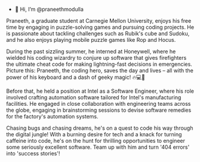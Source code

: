- 👋 Hi, I’m @praneethmodulla

Praneeth, a graduate student at Carnegie Mellon University, enjoys his free time by engaging in puzzle-solving games and pursuing coding projects.
He is passionate about tackling challenges such as Rubik's cube and Sudoku, and he also enjoys playing mobile puzzle games like Rop and Hocus.

During the past sizzling summer, he interned at Honeywell, where he wielded his coding wizardry to conjure up software that gives firefighters the 
ultimate cheat code for making lightning-fast decisions in emergencies. Picture this: Praneeth, the coding hero, saves the day and lives – all with 
the power of his keyboard and a dash of geeky magic! 🔥💻🚒

Before that, he held a position at Intel as a Software Engineer, where his role involved crafting automation software tailored for Intel's manufacturing facilities. 
He engaged in close collaboration with engineering teams across the globe, engaging in brainstorming sessions to devise software remedies for the factory's automation systems.

Chasing bugs and chasing dreams, he's on a quest to code his way through the digital jungle! 
With a burning desire for tech and a knack for turning caffeine into code, he's on the hunt for thrilling opportunities to engineer some seriously excellent software. 
Team up with him and turn '404 errors' into 'success stories'!
<!---
praneethmodulla/praneethmodulla is a ✨ special ✨ repository because its `README.md` (this file) appears on your GitHub profile.
You can click the Preview link to take a look at your changes.
--->

